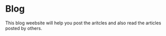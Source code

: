 # Blog

This blog weebsite will help you post the aritcles and also read the articles posted by others.

